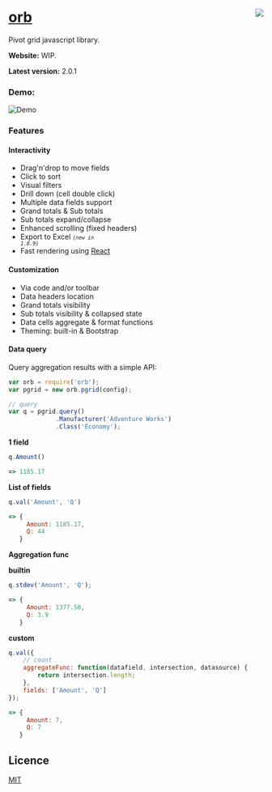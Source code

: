 # [orb](http://orbjs.net/)[<img align="right" src="https://nodei.co/npm/orb-latest.png?compact=true"/>](https://www.npmjs.com/package/orb-latest)
Pivot grid javascript library.

**Website:** WIP.

**Latest version:** 2.0.1

### Demo:

![Demo](http://i.imgur.com/xWw6n4t.gif)

### Features
#### Interactivity
- Drag'n'drop to move fields
- Click to sort
- Visual filters
- Drill down (cell double click)
- Multiple data fields support
- Grand totals &amp; Sub totals
- Sub totals expand/collapse
- Enhanced scrolling (fixed headers)
- Export to Excel <small>*<code>(new in 1.0.9)</code>*</small>
- Fast rendering using [React](http://facebook.github.io/react/index.html)

#### Customization
- Via code and/or toolbar
- Data headers location
- Grand totals visibility
- Sub totals visibility &amp; collapsed state
- Data cells aggregate &amp; format functions
- Theming: built-in & Bootstrap

#### Data query

Query aggregation results with a simple API:

```javascript
var orb = require('orb');
var pgrid = new orb.pgrid(config);

// query
var q = pgrid.query()
             .Manufacturer('Adventure Works')
             .Class('Economy');
```
**1 field**
```javascript
q.Amount()

=> 1185.17
```

**List of fields**
```javascript
q.val('Amount', 'Q')

=> {
     Amount: 1185.17,
     Q: 44
   }
```


**Aggregation func**

**builtin**
```javascript
q.stdev('Amount', 'Q');

=> {
     Amount: 1377.58,
     Q: 3.9
   }
```
**custom**
```javascript
q.val({
    // count
    aggregateFunc: function(datafield, intersection, datasource) {
        return intersection.length;
    },
    fields: ['Amount', 'Q']
});

=> {
     Amount: 7,
     Q: 7
   }
```


## Licence
[MIT](https://github.com/nnajm/orb/blob/master/LICENSE)

